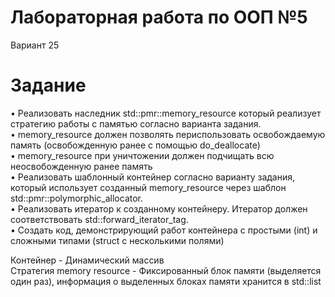 # Лабораторная работа по ООП №5
Вариант 25
# Задание
• Реализовать наследник std::pmr::memory_resource который реализует стратегию работы с памятью 
согласно варианта задания.    <br />
• memory_resource должен позволять периспользовать освобождаемую память (освобожденную ранее с 
помощью do_deallocate)   <br />
• memory_resource при уничтожении должен подчищать всю неосвобожденную ранее память   <br />
• Реализовать шаблонный контейнер согласно варианту задания, который использует созданный 
memory_resource через шаблон std::pmr::polymorphic_allocator.   <br />
• Реализовать итератор  к созданному контейнеру. Итератор должен соответствовать 
std::forward_iterator_tag.   <br />
• Создать код, демонстрирующий работ контейнера с простыми (int) и сложными типами (struct с 
несколькими полями)   <br />

Контейнер - Динамический массив <br />
Стратегия memory resource - Фиксированный блок памяти (выделяется один раз), информация о 
выделенных блоках памяти хранится в std::list 
